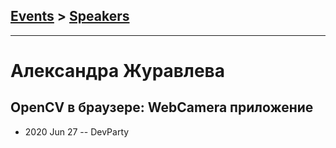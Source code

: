 ## [Events](../README.md) > [Speakers](../speakers.md)
---

# Александра Журавлева

## OpenCV в браузере: WebCamera приложение
- 2020 Jun 27 -- DevParty    
